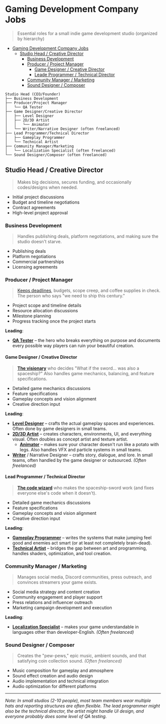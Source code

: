 # Gaming Development Company Jobs

> Essential roles for a small indie game development studio (organized by hierarchy)

- [Gaming Development Company Jobs](#gaming-development-company-jobs)
  - [Studio Head / Creative Director](#studio-head--creative-director)
    - [Business Development](#business-development)
    - [Producer / Project Manager](#producer--project-manager)
      - [Game Designer / Creative Director](#game-designer--creative-director)
      - [Leade Programmer / Technical Director](#leade-programmer--technical-director)
    - [Community Manager / Marketing](#community-manager--marketing)
    - [Sound Designer / Composer](#sound-designer--composer)

```
Studio Head (CEO/Founder)
├── Business Development
├── Producer/Project Manager
│   └── QA Tester
├── Game Designer/Creative Director
│   ├── Level Designer
│   ├── 2D/3D Artist
│   │   └── Animator
│   └── Writer/Narrative Designer (often freelanced)
├── Lead Programmer/Technical Director
│   ├── Gameplay Programmer
│   └── Technical Artist
├── Community Manager/Marketing
│   └── Localization Specialist (often freelanced)
└── Sound Designer/Composer (often freelanced)
```


## Studio Head / Creative Director

> Makes big decisions, secures funding, and occasionally codes/designs when needed.

- Initial project discussions
- Budget and timeline negotiations
- Contract agreements
- High-level project approval

### Business Development

> Handles publishing deals, platform negotiations, and making sure the studio doesn't starve.

- Publishing deals
- Platform negotiations
- Commercial partnerships
- Licensing agreements

### Producer / Project Manager

> [Keeps deadlines](./producer.md), budgets, scope creep, and coffee supplies in check. The person who says "we need to ship this century."

- Project scope and timeline details
- Resource allocation discussions
- Milestone planning
- Progress tracking once the project starts

**Leading**:
- **[QA Tester](./qa-tester.md)** – the hero who breaks everything on purpose and documents every possible way players can ruin your beautiful creation.

#### Game Designer / Creative Director

> **[The visionary](./game-designer.md)** who decides "What if the sword… was also a spaceship?" Also handles game mechanics, balancing, and feature specifications.

- Detailed game mechanics discussions
- Feature specifications
- Gameplay concepts and vision alignment
- Creative direction input

**Leading**:
  - **[Level Designer](./level-designer.md)** – crafts the actual gameplay spaces and experiences. Often done by game designers in small teams.
  - **[2D/3D Artist](./2d-3d-artist.md)** – creates characters, environments, UI, and everything visual. Often doubles as concept artist and texture artist.
    - **[Animator](./animator.md)** – makes sure your character doesn't run like a potato with legs. Also handles VFX and particle systems in small teams.
  - **[Writer](./writer.md)** / Narrative Designer – crafts story, dialogue, and lore. In small teams, often handled by the game designer or outsourced. *(Often freelanced)*

#### Lead Programmer / Technical Director

> **[The code wizard](./lead-programmer.md)** who makes the spaceship-sword work (and fixes everyone else's code when it doesn't).

- Detailed game mechanics discussions
- Feature specifications
- Gameplay concepts and vision alignment
- Creative direction input

**Leading**:
  - **[Gameplay Programmer](./gameplay-programmer.md)** – writes the systems that make jumping feel good and enemies act smart (or at least not completely brain-dead).
  - **[Technical Artist](./technical-artist.md)** – bridges the gap between art and programming, handles shaders, optimization, and tool creation.

### Community Manager / Marketing

> Manages social media, Discord communities, press outreach, and convinces streamers your game exists.

- Social media strategy and content creation
- Community engagement and player support
- Press relations and influencer outreach
- Marketing campaign development and execution

**Leading**:
  - **[Localization Specialist](./localization-specialist.md)** – makes your game understandable in languages other than developer-English. *(Often freelanced)*

### Sound Designer / Composer

> Creates the "pew-pews," epic music, ambient sounds, and that satisfying coin collection sound. *(Often freelanced)*

- Music composition for gameplay and atmosphere
- Sound effect creation and audio design
- Audio implementation and technical integration
- Audio optimization for different platforms

---

*Note: In small studios (2-10 people), most team members wear multiple hats and reporting structures are often flexible. The lead programmer might also be the technical director, the artist might handle UI design, and everyone probably does some level of QA testing.*
